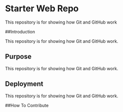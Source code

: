 # Starter Web Repo

This repository is for showing how Git and GitHub work

##Introduction

This repository is for showing how Git and GitHub work.

## Purpose
This repository is for showing how Git and GitHub work.

## Deployment
This repository is for showing how Git and GitHub work.

##How To Contribute